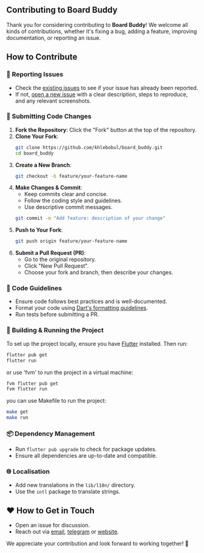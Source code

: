 ## Contributing to Board Buddy

Thank you for considering contributing to **Board Buddy**! We welcome all kinds of contributions, whether it's fixing a bug, adding a feature, improving documentation, or reporting an issue.

## How to Contribute

### 📌 Reporting Issues
- Check the [existing issues](https://github.com/khlebobul/board_buddy/issues) to see if your issue has already been reported.
- If not, [open a new issue](https://github.com/khlebobul/board_buddy/issues/new) with a clear description, steps to reproduce, and any relevant screenshots.

### 🚀 Submitting Code Changes
1. **Fork the Repository**: Click the "Fork" button at the top of the repository.
2. **Clone Your Fork**:
   ```sh
   git clone https://github.com/khlebobul/board_buddy.git
   cd board_buddy
   ```
3. **Create a New Branch**:
   ```sh
   git checkout -b feature/your-feature-name
   ```
4. **Make Changes & Commit**:
   - Keep commits clear and concise.
   - Follow the coding style and guidelines.
   - Use descriptive commit messages.
   ```sh
   git commit -m "Add feature: description of your change"
   ```
5. **Push to Your Fork**:
   ```sh
   git push origin feature/your-feature-name
   ```
6. **Submit a Pull Request (PR)**:
   - Go to the original repository.
   - Click "New Pull Request".
   - Choose your fork and branch, then describe your changes.

### 📜 Code Guidelines
- Ensure code follows best practices and is well-documented.
- Format your code using [Dart's formatting guidelines](https://dart.dev/guides/language/effective-dart/style).
- Run tests before submitting a PR.

### 🔧 Building & Running the Project
To set up the project locally, ensure you have [Flutter](https://flutter.dev) installed. Then run:
```sh
flutter pub get
flutter run
```

or use 'fvm' to run the project in a virtual machine:
```sh
fvm flutter pub get
fvm flutter run
```

you can use Makefile to run the project:
```sh
make get
make run
```

### 📦 Dependency Management
- Run `flutter pub upgrade` to check for package updates.
- Ensure all dependencies are up-to-date and compatible.

### 🌐 Localisation
- Add new translations in the `lib/l10n/` directory.
- Use the `intl` package to translate strings.

## ❤️ How to Get in Touch
- Open an issue for discussion.
- Reach out via [email](mailto:khlebobul@gmail), [telegram](https://t.me/khlebobul) or [website](https://khlebobul.github.io).

We appreciate your contribution and look forward to working together! 🚀

